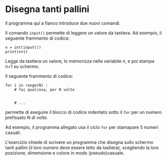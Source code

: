# Disegna tanti pallini

Il programma qui a fianco introduce due nuovi comandi.

Il comando `input()` permette di leggere un valore da tastiera. Ad esempio, il seguente frammento di codice:
```
n = int(input())
print(n+1)
```

Legge da tastiera un valore, lo memorizza nella variabile n, e poi stampa n+1 su schermo.

Il seguente frammento di codice:
```
for i in range(N) :
    # fai qualcosa, per N volte


    # ...
```
permette di eseguire il blocco di codice indentato sotto il `for` per un numero prefissato N di volte. 

Ad esempio, il programma allegato usa il ciclo `for` per stamapare 5 numeri casuali.

L'esercizio chiede di scrivere un programma che disegna sullo schermo tanti pallini (il loro numero deve essere letto da tastiera), scegliendo la loro posizione, dimensione e colore in modo (pseudo)casuale.